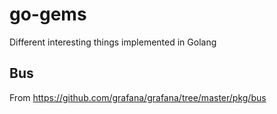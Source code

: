 # go-gems
Different interesting things implemented in Golang

## Bus
From https://github.com/grafana/grafana/tree/master/pkg/bus
